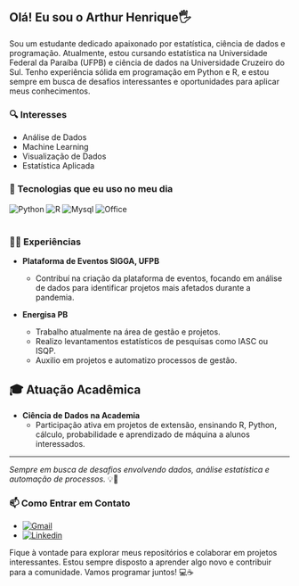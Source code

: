 ## Olá! Eu sou o Arthur Henrique🖐️

Sou um estudante dedicado apaixonado por estatística, ciência de dados e programação. Atualmente, estou cursando estatística na Universidade Federal da Paraíba (UFPB) e ciência de dados na Universidade Cruzeiro do Sul. Tenho experiência sólida em programação em Python e R, e estou sempre em busca de desafios interessantes e oportunidades para aplicar meus conhecimentos.

### 🔍 Interesses
- Análise de Dados
- Machine Learning
- Visualização de Dados
- Estatística Aplicada

### 🌱 Tecnologias que eu uso no meu dia

<div style="display: inline_block">
  <img align="center" alt="Python" src="https://img.shields.io/badge/Python-3776AB?style=for-the-badge&logo=python&logoColor=white" />
  <img align="center" alt="R" src="https://img.shields.io/badge/R-276DC3?style=for-the-badge&logo=r&logoColor=white" />
  <img align="center" alt="Mysql" src="https://img.shields.io/badge/MySQL-00000F?style=for-the-badge&logo=mysql&logoColor=white" />
  <img align="center" alt="Office" src="https://img.shields.io/badge/Microsoft_Office-D83B01?style=for-the-badge&logo=microsoft-office&logoColor=white" />

</div><br/>

### 👨‍💻 Experiências

- **Plataforma de Eventos SIGGA, UFPB**
  - Contribuí na criação da plataforma de eventos, focando em análise de dados para identificar projetos mais afetados durante a pandemia.

- **Energisa PB**
  - Trabalho atualmente na área de gestão e projetos.
  - Realizo levantamentos estatísticos de pesquisas como IASC ou ISQP.
  - Auxilio em projetos e automatizo processos de gestão.

## 🎓 Atuação Acadêmica

- **Ciência de Dados na Academia**
  - Participação ativa em projetos de extensão, ensinando R, Python, cálculo, probabilidade e aprendizado de máquina a alunos interessados.
  
---

*Sempre em busca de desafios envolvendo dados, análise estatística e automação de processos.* 💡🚀



### 📫 Como Entrar em Contato
- [![Gmail](https://img.shields.io/badge/Gmail-D14836?style=for-the-badge&logo=gmail&logoColor=white)](arthur.henrique.elias@gmail.com)
- [![Linkedin](https://img.shields.io/badge/LinkedIn-0077B5?style=for-the-badge&logo=linkedin&logoColor=white)](https://www.linkedin.com/in/arthur-henrique-elias-de-lima-04a76b180/)


Fique à vontade para explorar meus repositórios e colaborar em projetos interessantes. Estou sempre disposto a aprender algo novo e contribuir para a comunidade. Vamos programar juntos! 💻☕️
